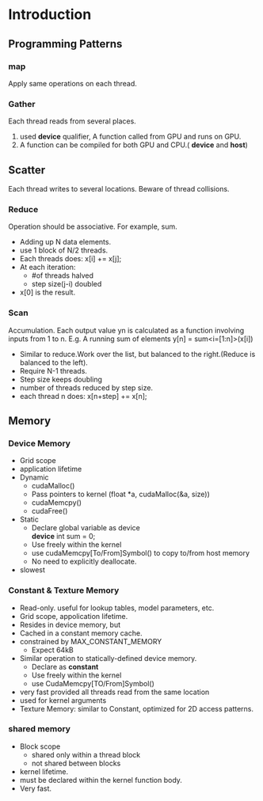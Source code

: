 # Introduction

## Programming Patterns

### map

Apply same operations on each thread.

### Gather

Each thread reads from several places.

1. used __device__ qualifier, A function called from GPU and runs on GPU.
2. A function can be compiled for both GPU and CPU.( __device__ and __host__)

## Scatter

Each thread writes to several locations.
Beware of thread collisions.

### Reduce

Operation should be associative.
For example, sum.

* Adding up N data elements.
* use 1 block of N/2 threads.
* Each threads does: x[i] += x[j];
* At each iteration:
  * #of threads halved
  * step size(j-i) doubled
* x[0] is the result.

### Scan

Accumulation.
Each output value yn is calculated as a function involving inputs from 1 to n.
E.g. A running sum of elements y[n] = sum<i=[1:n]>(x[i])

* Similar to reduce.Work over the list, but balanced to the right.(Reduce is balanced to the left).
* Require N-1 threads.
* Step size keeps doubling
* number of threads reduced by step size.
* each thread n does: x[n+step] += x[n];

## Memory

### Device Memory

* Grid scope
* application lifetime
* Dynamic
  * cudaMalloc()
  * Pass pointers to kernel (float *a, cudaMalloc(&a, size))
  * cudaMemcpy()
  * cudaFree()
* Static
  * Declare global variable as device  
    __device__ int sum = 0;
  * Use freely within the kernel
  * use cudaMemcpy[To/From]Symbol() to copy to/from host memory
  * No need to explicitly deallocate.
* slowest

### Constant & Texture Memory

* Read-only. useful for lookup tables, model parameters, etc.
* Grid scope, appolication lifetime.
* Resides in device memory, but 
* Cached in a constant memory cache.
* constrained by MAX_CONSTANT_MEMORY
  * Expect 64kB
* Similar operation to statically-defined device memory.
  * Declare as __constant__
  * Use freely within the kernel
  * use CudaMemcpy[TO/From]Symbol()
* very fast provided all threads read from the same location
* used for kernel arguments
* Texture Memory: similar to Constant, optimized for 2D access patterns.

### shared memory

* Block scope
  * shared only within a thread block
  * not shared between blocks
* kernel lifetime.
* must be declared within the kernel function body.
* Very fast.